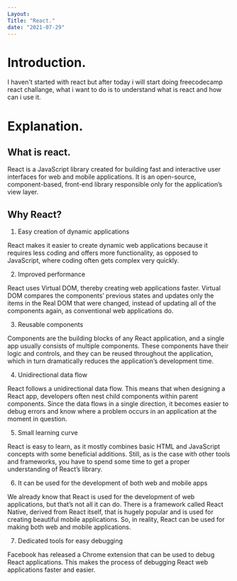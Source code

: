 ```yaml
---
Layout: 
Title: "React."
date: "2021-07-29"
---
```


# Introduction.

I haven't started with react but after today i will start doing freecodecamp react challange, what i want to do is to understand what is react and how can i use it.      

# Explanation.

## What is react.

React is a JavaScript library created for building fast and interactive user interfaces for web and mobile applications. It is an open-source, component-based, front-end library responsible only for the application’s view layer.

## Why React?

1. Easy creation of dynamic applications

React makes it easier to create dynamic web applications because it requires less coding and offers more functionality, as opposed to JavaScript, where coding often gets complex very quickly.

2. Improved performance

React uses Virtual DOM, thereby creating web applications faster. Virtual DOM compares the components’ previous states and updates only the items in the Real DOM that were changed, instead of updating all of the components again, as conventional web applications do. 

3. Reusable components

 Components are the building blocks of any React application, and a single app usually consists of multiple components. These components have their logic and controls, and they can be reused throughout the application, which in turn dramatically reduces the application’s development time.

4. Unidirectional data flow

 React follows a unidirectional data flow. This means that when designing a React app, developers often nest child components within parent components. Since the data flows in a single direction, it becomes easier to debug errors and know where a problem occurs in an application at the moment in question.

5. Small learning curve

 React is easy to learn, as it mostly combines basic HTML and JavaScript concepts with some beneficial additions. Still, as is the case with other tools and frameworks, you have to spend some time to get a proper understanding of React’s library.

6. It can be used for the development of both web and mobile apps

 We already know that React is used for the development of web applications, but that’s not all it can do. There is a framework called React Native, derived from React itself, that is hugely popular and is used for creating beautiful mobile applications. So, in reality, React can be used for making both web and mobile applications.

7. Dedicated tools for easy debugging

 Facebook has released a Chrome extension that can be used to debug React applications. This makes the process of debugging React web applications faster and easier.

